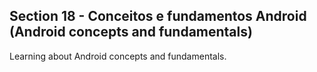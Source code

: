 ## Section 18 - Conceitos e fundamentos Android (Android concepts and fundamentals)

Learning about Android concepts and fundamentals.
